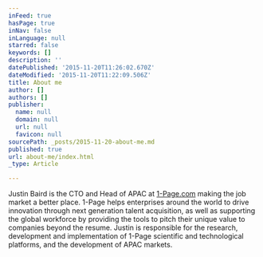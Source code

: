 ```yaml
---
inFeed: true
hasPage: true
inNav: false
inLanguage: null
starred: false
keywords: []
description: ''
datePublished: '2015-11-20T11:26:02.670Z'
dateModified: '2015-11-20T11:22:09.506Z'
title: About me
author: []
authors: []
publisher:
  name: null
  domain: null
  url: null
  favicon: null
sourcePath: _posts/2015-11-20-about-me.md
published: true
url: about-me/index.html
_type: Article

---
```

Justin Baird is the CTO and Head of APAC at [1-Page.com][0] making the job market a better place. 1-Page helps enterprises around the world to drive innovation through next generation talent acquisition, as well as supporting the global workforce by providing the tools to pitch their unique value to companies beyond the resume. Justin is responsible for the research, development and implementation of 1-Page scientific and technological platforms, and the development of APAC markets.

[0]: http://www.1-page.com/